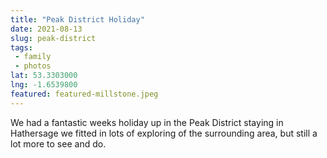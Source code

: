 ```yaml
---
title: "Peak District Holiday"
date: 2021-08-13
slug: peak-district
tags:
 - family
 - photos
lat: 53.3303000
lng: -1.6539800
featured: featured-millstone.jpeg
---
```


We had a fantastic weeks holiday up in the Peak District staying in Hathersage we fitted in lots of exploring of the surrounding area, but still a lot more to see and do.
